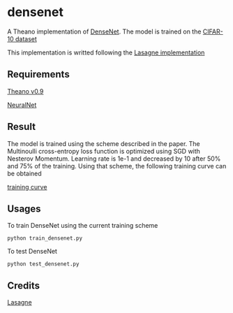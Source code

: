 # densenet
A Theano implementation of [DenseNet](https://arxiv.org/abs/1608.06993). The model is trained on the [CIFAR-10 dataset](https://www.cs.toronto.edu/~kriz/cifar.html)

This implementation is writted following the [Lasagne implementation](https://github.com/Lasagne/Recipes/tree/master/papers/densenet)

## Requirements
[Theano v0.9](http://deeplearning.net/software/theano/)

[NeuralNet](https://github.com/justanhduc/neuralnet)

## Result
The model is trained using the scheme described in the paper. The Multinoulli cross-entropy loss function is optimized using SGD with Nesterov Momentum. Learning rate is 1e-1 and decreased by 10 after 50% and 75% of the training. Using that scheme, the following training curve can be obtained

[training curve](https://github.com/justanhduc/densenet/blob/master/training_curve.png)

## Usages
To train DenseNet using the current training scheme

```
python train_densenet.py
```

To test DenseNet 
```
python test_densenet.py
```


## Credits
[Lasagne](http://lasagne.readthedocs.io/en/latest/)
